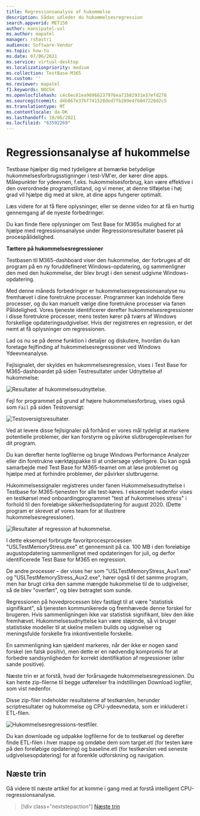 ```yaml
---
title: Regressionsanalyse af hukommelse
description: Sådan udleder du hukommelsesregression
search.appverid: MET150
author: mansipatel-usl
ms.author: mapatel
manager: rshastri
audience: Software-Vendor
ms.topic: how-to
ms.date: 07/06/2021
ms.service: virtual-desktop
ms.localizationpriority: medium
ms.collection: TestBase-M365
ms.custom: ''
ms.reviewer: mapatel
f1.keywords: NOCSH
ms.openlocfilehash: c4c6ec61ea96966237976ea71b82931e37efd278
ms.sourcegitcommit: d4b867e37bf741528ded7fb289e4f6847228d2c5
ms.translationtype: MT
ms.contentlocale: da-DK
ms.lasthandoff: 10/06/2021
ms.locfileid: "63592269"
---
```

# <a name="memory-regression-analysis"></a>Regressionsanalyse af hukommelse

Testbase hjælper dig med tydeligere at bemærke betydelige hukommelsesforbrugsstigninger i test-VM'er, der kører dine apps. Målepunkter for ydeevnen, f.eks. hukommelsesforbrug, kan være effektive i den overordnede programstilstand, og vi mener, at denne tilføjelse i høj grad vil hjælpe dig med at sikre, at dine apps fungerer optimalt.

Læs videre for at få flere oplysninger, eller se denne video for at få en hurtig gennemgang af de nyeste forbedringer. 

Du kan finde flere oplysninger om Test Base for M365s mulighed for at hjælpe med regressionsanalyse under Regressionsresultater baseret på procespålidelighed.

<b>Tættere på hukommelsesregressioner</b>

Testbasen til M365-dashboard viser den hukommelse, der forbruges af dit program på en ny foruddefineret Windows-opdatering, og sammenligner den med den hukommelse, der blev brugt i den senest udgivne Windows-opdatering. 

Med denne måneds forbedringer er hukommelsesregressionsanalyse nu fremhævet i dine foretrukne processer. Programmer kan indeholde flere processer, og du kan manuelt vælge dine foretrukne processer via fanen Pålidelighed. Vores tjeneste identificerer derefter hukommelsesregressioner i disse foretrukne processer, mens testen kører på tværs af Windows forskellige opdateringsudgivelser. Hvis der registreres en regression, er det nemt at få oplysninger om regressionen.

Lad os nu se på denne funktion i detaljer og diskutere, hvordan du kan foretage fejlfinding af hukommelsesregressioner ved Windows Ydeevneanalyse.

Fejlsignalet, der skyldes en hukommelsesregression, vises i Test Base for M365-dashboardet på siden Testresultater under Udnyttelse af hukommelse:

![Resultater af hukommelsesudnyttelse.](Media/01_memory-utilization-results.png)


Fejl for programmet på grund af højere hukommelsesforbrug, vises også som ```Fail``` på siden Testoversigt:

![Testoversigtsresultater.](Media/02_test-summary.png)

Ved at levere disse fejlsignaler på forhånd er vores mål tydeligt at markere potentielle problemer, der kan forstyrre og påvirke slutbrugeroplevelsen for dit program. 

Du kan derefter hente logfilerne og bruge Windows Performance Analyzer eller din foretrukne værktøjspakke til at undersøge yderligere. Du kan også samarbejde med Test Base for M365-teamet om at løse problemet og hjælpe med at forhindre problemer, der påvirker slutbrugerne.

Hukommelsessignaler registreres under fanen Hukommelsesudnyttelse i Testbase for M365-tjenesten for alle test-køres. I eksemplet nedenfor vises en testkørsel med onboardingprogrammet "test af hukommelses stress" i forhold til den foreløbige sikkerhedsopdatering for august 2020. (Dette program er skrevet af vores team for at illustrere hukommelsesregressioner).

![Resultater af regression af hukommelse.](Media/03_memory-regression%20comparison.png)

I dette eksempel forbrugte favoritprocesprocessen "USLTestMemoryStress.exe" et gennemsnit på ca. 100 MB i den foreløbige augustopdatering sammenlignet med opdateringen for juli, og derfor identificerede Test Base for M365 en regression. 

De andre processer – der vises her som "USLTestMemoryStress_Aux1.exe" og "USLTestMemoryStress_Aux2.exe", hører også til det samme program, men har brugt cirka den samme mængde hukommelse til de to udgivelser, så de blev "overført", og blev betragtet som sunde.

Regressionen på hovedprocessen blev fastlagt til at være "statistisk signifikant", så tjenesten kommunikerede og fremhævede denne forskel for brugeren. Hvis sammenligningen ikke var statistisk signifikant, blev den ikke fremhævet. Hukommelsesudnyttelse kan være støjende, så vi bruger statistiske modeller til at skelne mellem builds og udgivelser og meningsfulde forskelle fra inkontiventielle forskelle. 

En sammenligning kan sjældent markeres, når der ikke er nogen sand forskel (en falsk positiv), men dette er en nødvendig kompromis for at forbedre sandsynligheden for korrekt identifikation af regressioner (eller sande positive).

Næste trin er at forstå, hvad der forårsagede hukommelsesregressionen. Du kan hente zip-filerne til begge udførelser fra indstillingen Download logfiler, som vist nedenfor. 

Disse zip-filer indeholder resultaterne af testkørslen, herunder scriptresultater og hukommelse og CPU-ydeevnedata, som er inkluderet i ETL-filen.

![Hukommelsesregressions-testfiler.](Media/04_memory-regression-test-files.png)

Du kan downloade og udpakke logfilerne for de to testkørsel og derefter finde ETL-filen i hver mappe og omdøbe dem som target.etl (for testen køre på den foreløbige opdatering) og baseline.etl (for testkørslen ved seneste udgivelsesopdatering) for at forenkle udforskning og navigation.
 
## <a name="next-steps"></a>Næste trin

Gå videre til næste artikel for at komme i gang med at forstå intelligent CPU-regressionsanalyse.
> [!div class="nextstepaction"]
> [Næste trin](cpu.md)

<!---
Add button for next page
-->
